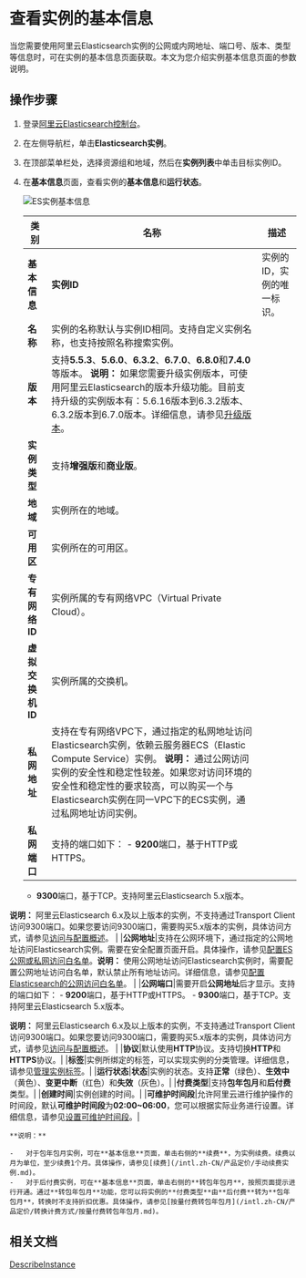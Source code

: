 # 查看实例的基本信息

当您需要使用阿里云Elasticsearch实例的公网或内网地址、端口号、版本、类型等信息时，可在实例的基本信息页面获取。本文为您介绍实例基本信息页面的参数说明。

## 操作步骤

1.  登录[阿里云Elasticsearch控制台](https://elasticsearch.console.aliyun.com/#/home)。

2.  在左侧导航栏，单击**Elasticsearch实例**。

3.  在顶部菜单栏处，选择资源组和地域，然后在**实例列表**中单击目标实例ID。

4.  在**基本信息**页面，查看实例的**基本信息**和**运行状态**。

    ![ES实例基本信息](https://static-aliyun-doc.oss-accelerate.aliyuncs.com/assets/img/zh-CN/1277659951/p59974.png)

    |类别|名称|描述|
    |--|--|--|
    |**基本信息**|**实例ID**|实例的ID，实例的唯一标识。|
    |**名称**|实例的名称默认与实例ID相同。支持自定义实例名称，也支持按照名称搜索实例。|
    |**版本**|支持**5.5.3**、**5.6.0**、**6.3.2**、**6.7.0**、**6.8.0**和**7.4.0**等版本。 **说明：** 如果您需要升级实例版本，可使用阿里云Elasticsearch的版本升级功能。目前支持升级的实例版本有：5.6.16版本到6.3.2版本、6.3.2版本到6.7.0版本。详细信息，请参见[升级版本](/intl.zh-CN/Elasticsearch/版本升级/升级版本.md)。 |
    |**实例类型**|支持**增强版**和**商业版**。|
    |**地域**|实例所在的地域。|
    |**可用区**|实例所在的可用区。|
    |**专有网络ID**|实例所属的专有网络VPC（Virtual Private Cloud）。|
    |**虚拟交换机ID**|实例所属的交换机。|
    |**私网地址**|支持在专有网络VPC下，通过指定的私网地址访问Elasticsearch实例，依赖云服务器ECS（Elastic Compute Service）实例。 **说明：** 通过公网访问实例的安全性和稳定性较差。如果您对访问环境的安全性和稳定性的要求较高，可以购买一个与Elasticsearch实例在同一VPC下的ECS实例，通过私网地址访问实例。 |
    |**私网端口**|支持的端口如下：     -   **9200**端口，基于HTTP或HTTPS。
    -   **9300**端口，基于TCP。支持阿里云Elasticsearch 5.x版本。

**说明：** 阿里云Elasticsearch 6.x及以上版本的实例，不支持通过Transport Client访问9300端口。如果您要访问9300端口，需要购买5.x版本的实例，具体访问方式，请参见[访问与配置概述](/intl.zh-CN/Elasticsearch/快速入门/步骤三：访问实例.md)。 |
    |**公网地址**|支持在公网环境下，通过指定的公网地址访问Elasticsearch实例。需要在安全配置页面开启。具体操作，请参见[配置ES公网或私网访问白名单](/intl.zh-CN/Elasticsearch/安全配置/配置ES公网或私网访问白名单.md)。**说明：** 使用公网地址访问Elasticsearch实例时，需要配置公网地址访问白名单，默认禁止所有地址访问。详细信息，请参见[配置Elasticsearch的公网访问白名单](/intl.zh-CN/Elasticsearch/安全配置/配置ES公网或私网访问白名单.md)。 |
    |**公网端口**|需要开启**公网地址**后才显示。支持的端口如下：     -   **9200**端口，基于HTTP或HTTPS。
    -   **9300**端口，基于TCP。支持阿里云Elasticsearch 5.x版本。

**说明：** 阿里云Elasticsearch 6.x及以上版本的实例，不支持通过Transport Client访问9300端口。如果您要访问9300端口，需要购买5.x版本的实例，具体访问方式，请参见[访问与配置概述](/intl.zh-CN/Elasticsearch/快速入门/步骤三：访问实例.md)。 |
    |**协议**|默认使用**HTTP**协议。支持切换**HTTP**和**HTTPS**协议。|
    |**标签**|实例所绑定的标签，可以实现实例的分类管理。详细信息，请参见[管理实例标签](/intl.zh-CN/Elasticsearch/管理实例/管理实例标签.md)。|
    |**运行状态**|**状态**|实例的状态。支持**正常**（绿色）、**生效中**（黄色）、**变更中断**（红色）和**失效**（灰色）。|
    |**付费类型**|支持**包年包月**和**后付费**类型。|
    |**创建时间**|实例创建的时间。|
    |**可维护时间段**|允许阿里云进行维护操作的时间段，默认**可维护时间段**为**02:00~06:00**，您可以根据实际业务进行设置。详细信息，请参见[设置可维护时间段](/intl.zh-CN/Elasticsearch/管理实例/设置可维护时间段.md)。|

    **说明：**

    -   对于包年包月实例，可在**基本信息**页面，单击右侧的**续费**，为实例续费。续费以月为单位，至少续费1个月。具体操作，请参见[续费](/intl.zh-CN/产品定价/手动续费实例.md)。
    -   对于后付费实例，可在**基本信息**页面，单击右侧的**转包年包月**，按照页面提示进行开通。通过**转包年包月**功能，您可以将实例的**付费类型**由**后付费**转为**包年包月**，转换时不支持折扣优惠。具体操作，请参见[按量付费转包年包月](/intl.zh-CN/产品定价/转换计费方式/按量付费转包年包月.md)。

## 相关文档

[DescribeInstance](/intl.zh-CN/API参考/Elasticsearch/实例管理/DescribeInstance.md)

